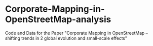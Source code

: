 # Corporate-Mapping-in-OpenStreetMap-analysis
Code and Data for the Paper "Corporate Mapping in OpenStreetMap – shifting trends in 2 global evolution and small-scale effects"
